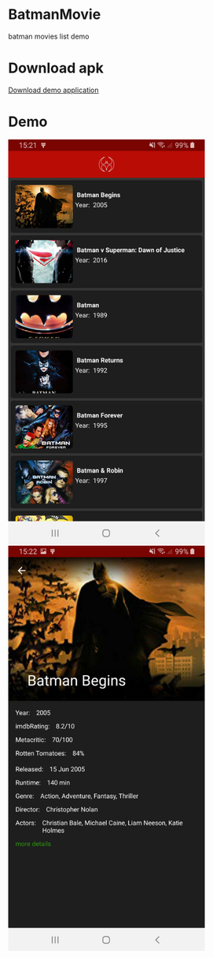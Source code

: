 # BatmanMovie
batman movies list demo

# Download apk
<a href="http://s7.picofile.com/file/8389353892/Batman.apk.html" >Download demo application</a>

# Demo
<div>
<img src="preview/Screenshot1.jpg" alt="preview" width="400">
<img src="preview/Screenshot2.jpg" alt="preview" width="400">
</dive>
